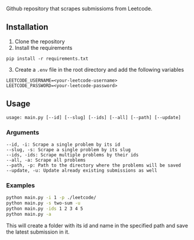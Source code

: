 Github repository that scrapes submissioms from Leetcode.

## Installation
1. Clone the repository
2. Install the requirements
```
pip install -r requirements.txt
```
3. Create a `.env` file in the root directory and add the following variables
```
LEETCODE_USERNAME=<your-leetcode-username>
LEETCODE_PASSWORD=<your-leetcode-password>
```

<!-- Explain all the command line arguments -->
## Usage
```
usage: main.py [--id] [--slug] [--ids] [--all] [--path] [--update]
```

### Arguments
```
--id, -i: Scrape a single problem by its id
--slug, -s: Scrape a single problem by its slug
--ids, -ids: Scrape multiple problems by their ids
--all, -a: Scrape all problems
--path, -p: Path to the directory where the problems will be saved
--update, -u: Update already existing submissions as well
```

### Examples
```bash
python main.py -i 1 -p ./leetcode/
python main.py -s two-sum -u
python main.py -ids 1 2 3 4 5
python main.py -a
```

This will create a folder with its id and name in the specified path and save the latest submission in it.